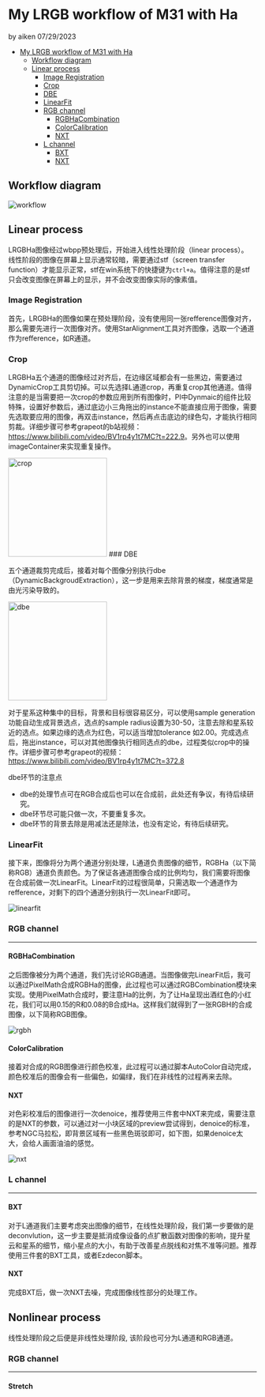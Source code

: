 # My LRGB workflow of M31 with Ha

by aiken 07/29/2023

<!--toc:start-->
- [My LRGB workflow of M31 with Ha](#my-lrgb-workflow-of-m31-with-ha)
  - [Workflow diagram](#workflow-diagram)
  - [Linear process](#linear-process)
    - [Image Registration](#image-registration)
    - [Crop](#crop)
    - [DBE](#dbe)
    - [LinearFit](#linearfit)
    - [RGB channel](#rgb-channel)
      - [RGBHaCombination](#rgbhacombination)
      - [ColorCalibration](#colorcalibration)
      - [NXT](#nxt)
    - [L channel](#l-channel)
      - [BXT](#bxt)
      - [NXT](#nxt)
<!--toc:end-->

## Workflow diagram

<img src="./images/workflow.png" alt="workflow">

## Linear process

LRGBHa图像经过wbpp预处理后，开始进入线性处理阶段（linear process）。
线性阶段的图像在屏幕上显示通常较暗，需要通过stf（screen transfer function）才能显示正常，stf在win系统下的快捷键为`ctrl+a`。值得注意的是stf只会改变图像在屏幕上的显示，并不会改变图像实际的像素值。

### Image Registration

首先，LRGBHa的图像如果在预处理阶段，没有使用同一张refference图像对齐，那么需要先进行一次图像对齐。使用StarAlignment工具对齐图像，选取一个通道作为refference，如R通道。

### Crop

LRGBHa五个通道的图像经过对齐后，在边缘区域都会有一些黑边，需要通过DynamicCrop工具剪切掉。可以先选择L通道crop，再重复crop其他通道。值得注意的是当需要把一次crop的参数应用到所有图像时，PI中Dynmaic的组件比较特殊，设置好参数后，通过底边小三角拖出的instance不能直接应用于图像，需要先选取要应用的图像，再双击instance，然后再点击底边的绿色勾，才能执行相同剪裁。详细步骤可参考grapeot的b站视频：<https://www.bilibili.com/video/BV1rp4y1t7MC?t=222.9>。另外也可以使用imageContainer来实现重复操作。

<img src="./images/crop.png" alt="crop" height=200>
### DBE

五个通道裁剪完成后，接着对每个图像分别执行dbe（DynamicBackgroudExtraction），这一步是用来去除背景的梯度，梯度通常是由光污染导致的。

<img src="./images/dbe.png" alt="dbe" height=200>

对于星系这种集中的目标，背景和目标很容易区分，可以使用sample generation功能自动生成背景选点，选点的sample radius设置为30-50，注意去除和星系较近的选点。如果边缘的选点为红色，可以适当增加tolerance 如2.00。完成选点后，拖出instance，可以对其他图像执行相同选点的dbe，过程类似crop中的操作。详细步骤可参考grapeot的视频：<https://www.bilibili.com/video/BV1rp4y1t7MC?t=372.8> 

dbe环节的注意点

- dbe的处理节点可在RGB合成后也可以在合成前，此处还有争议，有待后续研究。
- dbe环节尽可能只做一次，不要重复多次。
- dbe环节的背景去除是用减法还是除法，也没有定论，有待后续研究。

### LinearFit

接下来，图像将分为两个通道分别处理，L通道负责图像的细节，RGBHa（以下简称RGB）通道负责颜色。为了保证各通道图像合成的比例均匀，我们需要将图像在合成前做一次LinearFit。LinearFit的过程很简单，只需选取一个通道作为refference，对剩下的四个通道分别执行一次LinearFit即可。 

![linearfit](./images/linearfit.png)

### RGB channel

---

#### RGBHaCombination

之后图像被分为两个通道，我们先讨论RGB通道。当图像做完LinearFit后，我可以通过PixelMath合成RGBHa的图像，此过程也可以通过RGBCombination模块来实现。使用PixelMath合成时，要注意Ha的比例，为了让Ha呈现出酒红色的小红花，我们可以用0.15的R和0.08的B合成Ha。这样我们就得到了一张RGBH的合成图像，以下简称RGB图像。

![rgbh](./images/rgbh.png)

#### ColorCalibration

接着对合成的RGB图像进行颜色校准，此过程可以通过脚本AutoColor自动完成，颜色校准后的图像会有一些偏色，如偏绿，我们在非线性的过程再来去除。

#### NXT

对色彩校准后的图像进行一次denoice，推荐使用三件套中NXT来完成，需要注意的是NXT的参数，可以通过对一小块区域的preview尝试得到，denoice的标准，参考NGC马拉松，即背景区域有一些黑色斑驳即可，如下图，如果denoice太大，会给人画面油油的感觉。

![nxt](./images/denoice.png)

### L channel

---

#### BXT

对于L通道我们主要考虑突出图像的细节，在线性处理阶段，我们第一步要做的是deconvlution，这一步主要是抵消成像设备的点扩散函数对图像的影响，提升星云和星系的细节，缩小星点的大小，有助于改善星点脱线和对焦不准等问题。推荐使用三件套的BXT工具，或者Ezdecon脚本。

#### NXT

完成BXT后，做一次NXT去噪，完成图像线性部分的处理工作。

## Nonlinear process

线性处理阶段之后便是非线性处理阶段, 该阶段也可分为L通道和RGB通道。

### RGB channel

---

#### Stretch


